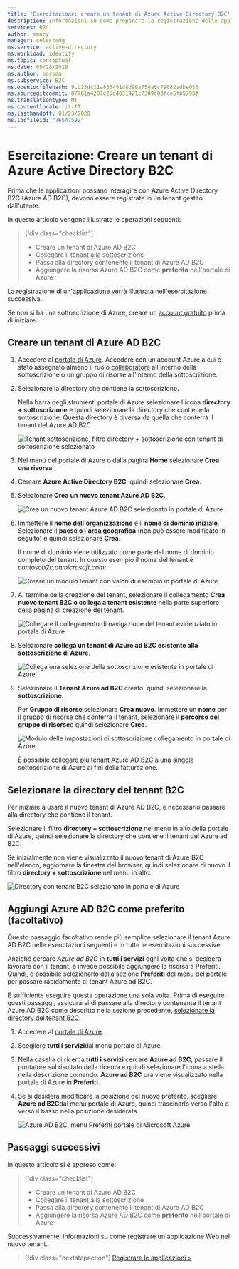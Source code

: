 ```yaml
---
title: 'Esercitazione: creare un tenant di Azure Active Directory B2C'
description: Informazioni su come preparare la registrazione delle applicazioni creando un tenant di Azure Active Directory B2C con il portale di Azure.
services: B2C
author: mmacy
manager: celestedg
ms.service: active-directory
ms.workload: identity
ms.topic: conceptual
ms.date: 09/28/2019
ms.author: marsma
ms.subservice: B2C
ms.openlocfilehash: 9cb23dc11a853401d8d99a750a0c79082adbe036
ms.sourcegitcommit: 87781a4207c25c4831421c7309c03fce5fb5793f
ms.translationtype: MT
ms.contentlocale: it-IT
ms.lasthandoff: 01/23/2020
ms.locfileid: "76547592"
---
```

# <a name="tutorial-create-an-azure-active-directory-b2c-tenant"></a>Esercitazione: Creare un tenant di Azure Active Directory B2C

Prima che le applicazioni possano interagire con Azure Active Directory B2C (Azure AD B2C), devono essere registrate in un tenant gestito dall'utente.

In questo articolo vengono illustrate le operazioni seguenti:

> [!div class="checklist"]
> * Creare un tenant di Azure AD B2C
> * Collegare il tenant alla sottoscrizione
> * Passa alla directory contenente il tenant di Azure AD B2C
> * Aggiungere la risorsa Azure AD B2C come **preferito** nell'portale di Azure

La registrazione di un'applicazione verrà illustrata nell'esercitazione successiva.

Se non si ha una sottoscrizione di Azure, creare un [account gratuito](https://azure.microsoft.com/free/?WT.mc_id=A261C142F) prima di iniziare.

## <a name="create-an-azure-ad-b2c-tenant"></a>Creare un tenant di Azure AD B2C

1. Accedere al [portale di Azure](https://portal.azure.com/). Accedere con un account Azure a cui è stato assegnato almeno il ruolo [collaboratore](../role-based-access-control/built-in-roles.md) all'interno della sottoscrizione o un gruppo di risorse all'interno della sottoscrizione.

1. Selezionare la directory che contiene la sottoscrizione.

    Nella barra degli strumenti portale di Azure selezionare l'icona **directory + sottoscrizione** e quindi selezionare la directory che contiene la sottoscrizione. Questa directory è diversa da quella che conterrà il tenant del Azure AD B2C.

    ![Tenant sottoscrizione, filtro directory + sottoscrizione con tenant di sottoscrizione selezionato](media/tutorial-create-tenant/portal-01-pick-directory.png)

1. Nel menu del portale di Azure o dalla pagina **Home** selezionare **Crea una risorsa**.
1. Cercare **Azure Active Directory B2C**, quindi selezionare **Crea**.
1. Selezionare **Crea un nuovo tenant Azure AD B2C**.

    ![Crea un nuovo tenant Azure AD B2C selezionato in portale di Azure](media/tutorial-create-tenant/portal-02-create-tenant.png)

1. Immettere il **nome dell'organizzazione** e il **nome di dominio iniziale**. Selezionare il **paese o l'area geografica** (non può essere modificato in seguito) e quindi selezionare **Crea**.

    Il nome di dominio viene utilizzato come parte del nome di dominio completo del tenant. In questo esempio il nome del tenant è *contosob2c.onmicrosoft.com*:

    ![Creare un modulo tenant con valori di esempio in portale di Azure](media/tutorial-create-tenant/portal-03-tenant-naming.png)

1. Al termine della creazione del tenant, selezionare il collegamento **Crea nuovo tenant B2C o collega a tenant esistente** nella parte superiore della pagina di creazione del tenant.

    ![Collegare il collegamento di navigazione del tenant evidenziato in portale di Azure](media/tutorial-create-tenant/portal-04-select-link-sub-link.png)

1. Selezionare **collega un tenant di Azure ad B2C esistente alla sottoscrizione di Azure**.

   ![Collega una selezione della sottoscrizione esistente in portale di Azure](media/tutorial-create-tenant/portal-05-link-subscription.png)

1. Selezionare il **Tenant Azure ad B2C** creato, quindi selezionare la **sottoscrizione**.

    Per **Gruppo di risorse** selezionare **Crea nuovo**. Immettere un **nome** per il gruppo di risorse che conterrà il tenant, selezionare il **percorso del gruppo di risorse**e quindi selezionare **Crea**.

    ![Modulo delle impostazioni di sottoscrizione collegamento in portale di Azure](media/tutorial-create-tenant/portal-06-link-subscription-settings.png)
    
    È possibile collegare più tenant Azure AD B2C a una singola sottoscrizione di Azure ai fini della fatturazione. 

## <a name="select-your-b2c-tenant-directory"></a>Selezionare la directory del tenant B2C

Per iniziare a usare il nuovo tenant di Azure AD B2C, è necessario passare alla directory che contiene il tenant.

Selezionare il filtro **directory + sottoscrizione** nel menu in alto della portale di Azure, quindi selezionare la directory che contiene il tenant del Azure ad B2C.

Se inizialmente non viene visualizzato il nuovo tenant di Azure B2C nell'elenco, aggiornare la finestra del browser, quindi selezionare di nuovo il filtro **directory + sottoscrizione** nel menu in alto.

![Directory con tenant B2C selezionato in portale di Azure](media/tutorial-create-tenant/portal-07-select-tenant-directory.png)

## <a name="add-azure-ad-b2c-as-a-favorite-optional"></a>Aggiungi Azure AD B2C come preferito (facoltativo)

Questo passaggio facoltativo rende più semplice selezionare il tenant Azure AD B2C nelle esercitazioni seguenti e in tutte le esercitazioni successive.

Anziché cercare *Azure ad B2C* in **tutti i servizi** ogni volta che si desidera lavorare con il tenant, è invece possibile aggiungere la risorsa a Preferiti. Quindi, è possibile selezionarlo dalla sezione **Preferiti** del menu del portale per passare rapidamente al tenant Azure ad B2C.

È sufficiente eseguire questa operazione una sola volta. Prima di eseguire questi passaggi, assicurarsi di passare alla directory contenente il tenant Azure AD B2C come descritto nella sezione precedente, [selezionare la directory del tenant B2C](#select-your-b2c-tenant-directory).

1. Accedere al [portale di Azure](https://portal.azure.com).
1. Scegliere **tutti i servizi**dal menu portale di Azure.
1. Nella casella di ricerca **tutti i servizi** cercare **Azure ad B2C**, passare il puntatore sul risultato della ricerca e quindi selezionare l'icona a stella nella descrizione comando. **Azure ad B2C** ora viene visualizzato nella portale di Azure in **Preferiti**.
1. Se si desidera modificare la posizione del nuovo preferito, scegliere **Azure ad B2C**dal menu portale di Azure, quindi trascinarlo verso l'alto o verso il basso nella posizione desiderata.

    ![Azure AD B2C, menu Preferiti portale di Microsoft Azure](media/tutorial-create-tenant/portal-08-b2c-favorite.png)

## <a name="next-steps"></a>Passaggi successivi

In questo articolo si è appreso come:

> [!div class="checklist"]
> * Creare un tenant di Azure AD B2C
> * Collegare il tenant alla sottoscrizione
> * Passa alla directory contenente il tenant di Azure AD B2C
> * Aggiungere la risorsa Azure AD B2C come **preferito** nell'portale di Azure

Successivamente, informazioni su come registrare un'applicazione Web nel nuovo tenant.

> [!div class="nextstepaction"]
> [Registrare le applicazioni >](tutorial-register-applications.md)
